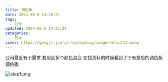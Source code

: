 ```yaml
---
title: 调色板
date: 2024-06-6 14:20:24
tags:
  - 日常
updated: 2024-06-6 14:22:24
categories:
  - 日常
cover: https://gongjv.jun-ye.top/myblog/image/default2.webp
---
```

公司最近有个需求 要用到多个颜色混合 在找资料的时候看到了个有意思的调色板
[调色板](https://gongjv.jun-ye.top/color)

![step1.png](https://gongjv.jun-ye.top/myblog/image/color.png)
